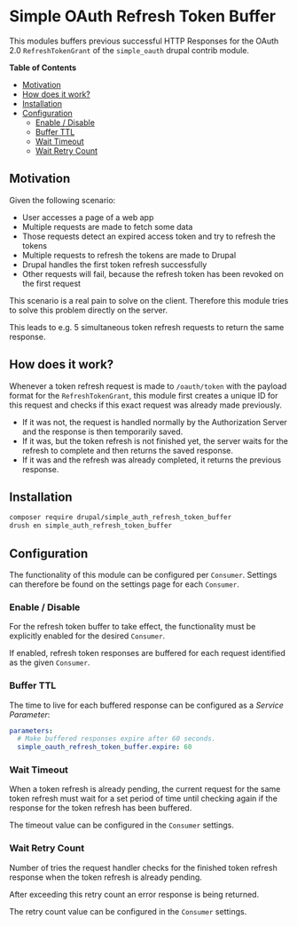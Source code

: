 # Simple OAuth Refresh Token Buffer

This modules buffers previous successful HTTP Responses for the OAuth 2.0 `RefreshTokenGrant` of the `simple_oauth` drupal contrib module.

**Table of Contents**

- [Motivation](#motivation)
- [How does it work?](#how-does-it-work)
- [Installation](#installation)
- [Configuration](#configuration)
  - [Enable / Disable](#enable-disable)
  - [Buffer TTL](#buffer-ttl)
  - [Wait Timeout](#wait-timeout)
  - [Wait Retry Count](#wait-retry-count)

## Motivation

Given the following scenario:

- User accesses a page of a web app
- Multiple requests are made to fetch some data
- Those requests detect an expired access token and try to refresh the tokens
- Multiple requests to refresh the tokens are made to Drupal
- Drupal handles the first token refresh successfully
- Other requests will fail, because the refresh token has been revoked on the first request

This scenario is a real pain to solve on the client.
Therefore this module tries to solve this problem directly on the server.

This leads to e.g. 5 simultaneous token refresh requests to return the same response.

## How does it work?

Whenever a token refresh request is made to `/oauth/token` with the payload format for the `RefreshTokenGrant`, this module first creates a unique ID for this request and checks if this exact request was already made previously.

- If it was not, the request is handled normally by the Authorization Server and the response is then temporarily saved.
- If it was, but the token refresh is not finished yet, the server waits for the refresh to complete and then returns the saved response.
- If it was and the refresh was already completed, it returns the previous response.

## Installation

```bash
composer require drupal/simple_auth_refresh_token_buffer
drush en simple_auth_refresh_token_buffer
```

## Configuration

The functionality of this module can be configured per `Consumer`.
Settings can therefore be found on the settings page for each `Consumer`.

### Enable / Disable

For the refresh token buffer to take effect, the functionality must be explicitly enabled for the desired `Consumer`.

If enabled, refresh token responses are buffered for each request identified as the given `Consumer`.

### Buffer TTL

The time to live for each buffered response can be configured as a *Service Parameter*:

```services.yml
parameters:
  # Make buffered responses expire after 60 seconds.
  simple_oauth_refresh_token_buffer.expire: 60
```

### Wait Timeout

When a token refresh is already pending, the current request for the same token refresh must wait for a set period of time until checking again if the response for the token refresh has been buffered.

The timeout value can be configured in the `Consumer` settings.

### Wait Retry Count

Number of tries the request handler checks for the finished token refresh response when the token refresh is already pending.

After exceeding this retry count an error response is being returned.

The retry count value can be configured in the `Consumer` settings.
